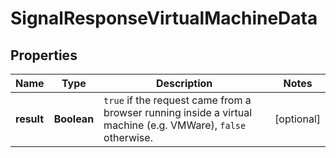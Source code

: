 

# SignalResponseVirtualMachineData


## Properties

| Name | Type | Description | Notes |
|------------ | ------------- | ------------- | -------------|
|**result** | **Boolean** | `true` if the request came from a browser running inside a virtual machine (e.g. VMWare), `false` otherwise.  |  [optional] |



